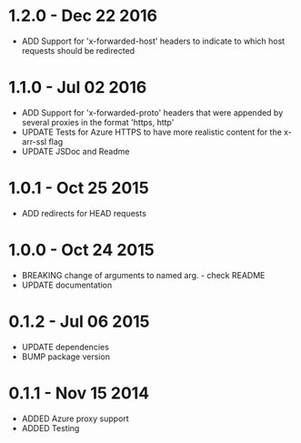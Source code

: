 # 1.2.0 - Dec 22 2016
- ADD Support for 'x-forwarded-host' headers to indicate to which host requests should be redirected

# 1.1.0 - Jul 02 2016
- ADD Support for 'x-forwarded-proto' headers that were appended by several proxies in the format 'https, http'
- UPDATE Tests for Azure HTTPS to have more realistic content for the x-arr-ssl flag
- UPDATE JSDoc and Readme

# 1.0.1 - Oct 25 2015
- ADD redirects for HEAD requests

# 1.0.0 - Oct 24 2015
- BREAKING change of arguments to named arg. - check README
- UPDATE documentation

# 0.1.2 - Jul 06 2015
- UPDATE dependencies
- BUMP package version

# 0.1.1 - Nov 15 2014
- ADDED Azure proxy support
- ADDED Testing

